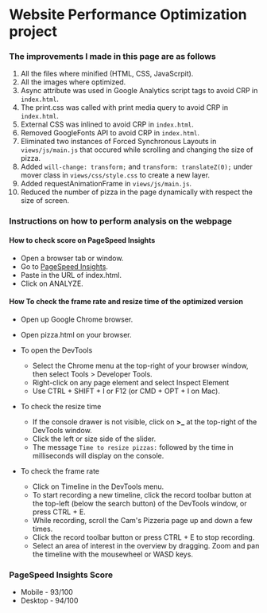 # Website Performance Optimization project

### The improvements I made in this page are as follows
1. All the files where minified (HTML, CSS, JavaScrpit).
2. All the images where optimized.
3. Async attribute was used in Google Analytics script tags to avoid CRP in `index.html`.
4. The print.css was called with print media query to avoid CRP in `index.html`.
5. External CSS was inlined to avoid CRP in `index.html`.
6. Removed GoogleFonts API to avoid CRP in `index.html`.
7. Eliminated two instances of Forced Synchronous Layouts in `views/js/main.js` that occured while scrolling and changing the size of pizza.
8. Added `will-change: transform;` and `transform: translateZ(0);` under mover class in `views/css/style.css` to create a new layer.
9. Added requestAnimationFrame in `views/js/main.js`.
10. Reduced the number of pizza in the page dynamically with respect the size of screen.

### Instructions on how to perform analysis on the webpage
#### How to check score on PageSpeed Insights
* Open a browser tab or window.
* Go to [PageSpeed Insights](https://developers.google.com/speed/pagespeed/insights/).
* Paste in the URL of index.html.
* Click on ANALYZE.

#### How To check the frame rate and resize time of the optimized version
* Open up Google Chrome browser.
* Open pizza.html on your browser.
* To open the DevTools
  - Select the Chrome menu at the top-right of your browser window, then select Tools > Developer Tools.
  - Right-click on any page element and select Inspect Element
  - Use CTRL + SHIFT + I or F12 (or CMD + OPT + I on Mac).
* To check the resize time
  - If the console drawer is not visible, click on **>_** at the top-right of the DevTools window.
  - Click the left or size side of the slider.
  - The message `Time to resize pizzas:` followed by the time in milliseconds will display on the console.

* To check the frame rate
  - Click on Timeline in the DevTools menu.
  - To start recording a new timeline, click the record toolbar button at the top-left (below the search button) of the DevTools window, or press CTRL + E.
  - While recording, scroll the Cam's Pizzeria page up and down a few times.
  - Click the record toolbar button or press CTRL + E to stop recording.
  - Select an area of interest in the overview by dragging.  Zoom and pan the timeline with the mousewheel or WASD keys.

### PageSpeed Insights Score
* Mobile - 93/100
* Desktop - 94/100

